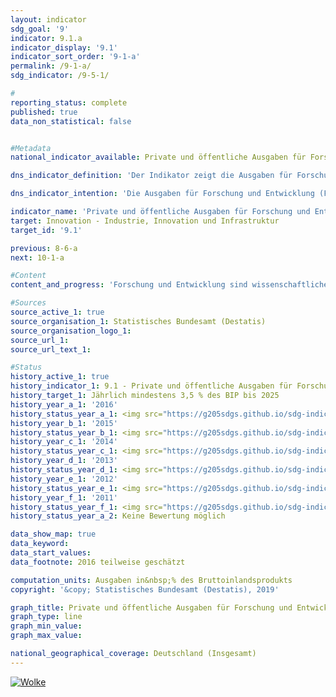 ```yaml
---                   
layout: indicator                   
sdg_goal: '9'                   
indicator: 9.1.a                   
indicator_display: '9.1'                   
indicator_sort_order: '9-1-a'                   
permalink: /9-1-a/                   
sdg_indicator: /9-5-1/                   

#                   
reporting_status: complete                   
published: true                   
data_non_statistical: false                   


#Metadata                   
national_indicator_available: Private und öffentliche Ausgaben für Forschung und Entwicklung                   

dns_indicator_definition: 'Der Indikator zeigt die Ausgaben für Forschung und Entwicklung von Wirtschaft, Staat und Hochschulen in Relation zum Bruttoinlandsprodukt.'                   

dns_indicator_intention: 'Die Ausgaben für Forschung und Entwicklung (FuE) sind eine wichtige, wenn auch nicht die alleinige Bestimmungsgröße für das Innovationstempo einer Volkswirtschaft. Je höher die Ausgaben sind, desto größer ist die Wahrscheinlichkeit für eine dynamischere Entwicklung der Produktivität, ein stärkeres Wirtschaftswachstum und eine verbesserte Wettbewerbsfähigkeit. Die Bundesregierung wird alle Möglichkeiten ausschöpfen, um das politische Ziel zu erreichen, die privaten und öffentlichen Ausgaben für Forschung und Entwicklung – eine wichtige Bestimmungsgröße für das Innovationstempo einer Volkswirtschaft – bis 2025 auf mindestens 3,5&nbsp;% des Bruttoinlandsproduktes jährlich zu erhöhen.'                   

indicator_name: 'Private und öffentliche Ausgaben für Forschung und Entwicklung'                   
target: Innovation - Industrie, Innovation und Infrastruktur                   
target_id: '9.1'                   

previous: 8-6-a                   
next: 10-1-a                   

#Content                    
content_and_progress: 'Forschung und Entwicklung sind wissenschaftliche Tätigkeiten und werden definiert als schöpferische und systematische Arbeiten zur Erweiterung des Wissensstands – einschließlich des Wissens über die Menschheit, die Kultur und die Gesellschaft – und zur Entwicklung neuer Anwendungen auf Basis des vorhandenen Wissens. Um Forschung und Entwicklung gegenüber verwandten Tätigkeiten abzugrenzen, wird als Hauptkriterium geprüft, ob ein nennenswertes Element von Neuheit oder Weiterentwicklung vorhanden ist. <br><br>Der Anteil der Forschungs- und Entwicklungsausgaben am Bruttoinlandsprodukt wird jährlich vom Statistischen Bundesamt ermittelt. Die gesamten Ausgaben für Forschung und Entwicklung setzen sich aus den Ausgaben der Sektoren Staat (einschließlich private Forschungseinrichtungen ohne Erwerbszweck), Hochschulen und Wirtschaft zusammen. Die Erhebungen und Berechnungen folgen den methodischen Empfehlungen des Frascati-Handbuchs der OECD zu Statistiken über Forschung und Entwicklung, wodurch die räumliche Vergleichbarkeit auch international sichergestellt ist. <br><br>Im Jahr 2016 lagen die gesamten FuE-Ausgaben in Deutschland bei 92,2 Milliarden Euro. Dies entsprach einem Anteil von 2,9&nbsp;% am Bruttoinlandsprodukt. Seit dem Jahr 2000 ist der Anteil in Deutschland um 0,5 Prozentpunkte gestiegen. In den 1990er-Jahren war er zunächst zurückgegangen und überstieg nach einem Tiefpunkt in 1994/95 erst wieder 2002 das Niveau von 1991. Das ursprünglich für 2010 anvisierte Ziel eines Anteils von 3&nbsp;% der FuE-Ausgaben am Bruttoinlandsprodukt wurde zu keinem Zeitpunkt erreicht. Nach einer Änderung der Zielvorgabe lag der Indikator 2016 um 0,6 Prozentpunkte unterhalb des bis 2025 gesetzten Zielwertes von jährlich 3,5&nbsp;% des BIP. Bei Fortsetzung der Entwicklung der letzten fünf Jahre wäre davon auszugehen, dass die Zielmarke nicht erreicht wird. <br><br>Im internationalen Vergleich liegt Deutschland vor den USA mit 2,7&nbsp;% (2016) und der EU-28-Region mit 2,0&nbsp;%. Einige Staaten wie zum Beispiel Schweden (3,3&nbsp;%) oder Japan (3,1&nbsp;%) liegen hingegen deutlich vor Deutschland. <br><br>Im Jahr 2016 entfiel der weitaus größte Teil der FuE-Ausgaben in Deutschland mit rund 68&nbsp;% auf die Wirtschaft, 18&nbsp;% gaben die Hochschulen aus, weitere 14&nbsp;% staatliche und private Forschungseinrichtungen ohne Erwerbszweck. Das Personal in Forschung und Entwicklung umfasste dabei rund 658&nbsp;000 Vollzeitäquivalente, wobei jeweils nur der im Bereich Forschung und Entwicklung geleistete Anteil der Arbeitszeit berücksichtigt wird. Das Personal ist zu 63&nbsp;% der Wirtschaft, zu 21&nbsp;% den Hochschulen und zu 16&nbsp;% den staatlichen und privaten Forschungseinrichtungen ohne Erwerbszweck zuzurechnen.'                   

#Sources
source_active_1: true                           
source_organisation_1: Statistisches Bundesamt (Destatis)                           
source_organisation_logo_1:                            
source_url_1:                            
source_url_text_1:                            

#Status                   
history_active_1: true                   
history_indicator_1: 9.1 - Private und öffentliche Ausgaben für Forschung und Entwicklung                   
history_target_1: Jährlich mindestens 3,5 % des BIP bis 2025
history_year_a_1: '2016'                           
history_status_year_a_1: <img src="https://g205sdgs.github.io/sdg-indicators/public/Wettersymbole/Wolke.png" alt="Wolke" />
history_year_b_1: '2015'                           
history_status_year_b_1: <img src="https://g205sdgs.github.io/sdg-indicators/public/Wettersymbole/Wolke.png" alt="Wolke" />
history_year_c_1: '2014'                           
history_status_year_c_1: <img src="https://g205sdgs.github.io/sdg-indicators/public/Wettersymbole/Wolke.png" alt="Wolke" />
history_year_d_1: '2013'                           
history_status_year_d_1: <img src="https://g205sdgs.github.io/sdg-indicators/public/Wettersymbole/Wolke.png" alt="Wolke" />
history_year_e_1: '2012'                           
history_status_year_e_1: <img src="https://g205sdgs.github.io/sdg-indicators/public/Wettersymbole/Wolke.png" alt="Wolke" />
history_year_f_1: '2011'                           
history_status_year_f_1: <img src="https://g205sdgs.github.io/sdg-indicators/public/Wettersymbole/Wolke.png" alt="Wolke" />
history_status_year_a_2: Keine Bewertung möglich

data_show_map: true
data_keyword:                    
data_start_values: 
data_footnote: 2016 teilweise geschätzt                   

computation_units: Ausgaben in&nbsp;% des Bruttoinlandsprodukts                   
copyright: '&copy; Statistisches Bundesamt (Destatis), 2019'                   

graph_title: Private und öffentliche Ausgaben für Forschung und Entwicklung                   
graph_type: line                   
graph_min_value:                    
graph_max_value:                    

national_geographical_coverage: Deutschland (Insgesamt)                   
---
```

<a href="https://nachhaltige-entwicklung-deutschland.github.io/open-sdg-site-starter/status/"><img src="https://g205sdgs.github.io/sdg-indicators/public/Wettersymbole/Wolke.png" alt="Wolke" />                           
</a>